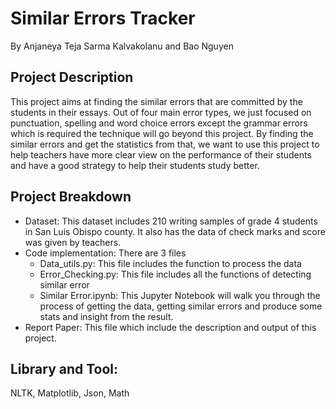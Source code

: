 # Similar Errors Tracker
By Anjaneya Teja Sarma Kalvakolanu and Bao Nguyen

## Project Description
This project aims at finding the similar errors that are committed by the students in their essays. Out of four main error types, we just focused on punctuation, spelling and word choice errors except the grammar errors which is required the technique will go beyond this project. By finding the similar errors and get the statistics from that, we want to use this project to help teachers have more clear view on the performance of their students and have a good strategy to help their students study better. 

## Project Breakdown
- Dataset: This dataset includes 210 writing samples of grade 4 students in San Luis Obispo county. It also has the data of check marks and score was given by teachers. 
- Code implementation: There are 3 files
     - Data_utils.py: This file includes the function to process the data
     - Error_Checking.py: This file includes all the functions of detecting similar error
     - Similar Error.ipynb:  This Jupyter Notebook will walk you through the process of getting the data, getting similar     errors and produce some stats and insight from the result.
- Report Paper: This file which include the description and output of this project.

## Library and Tool: 
NLTK, Matplotlib, Json, Math



